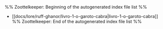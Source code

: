 %% Zoottelkeeper: Beginning of the autogenerated index file list  %%
-  [[docs/lore/ruff-ghanor/livro-1-o-garoto-cabra|livro-1-o-garoto-cabra]]
%% Zoottelkeeper: End of the autogenerated index file list  %%
